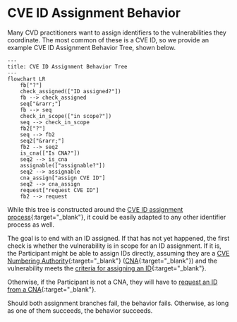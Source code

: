 # CVE ID Assignment Behavior

Many CVD practitioners want to assign identifiers to the vulnerabilities they coordinate.
The most common of these is a CVE ID, so we provide an example CVE ID Assignment Behavior Tree, shown below.

```mermaid
---
title: CVE ID Assignment Behavior Tree
---
flowchart LR
    fb["?"]
    check_assigned(["ID assigned?"])
    fb --> check_assigned
    seq["&rarr;"]
    fb --> seq
    check_in_scope(["in scope?"])
    seq --> check_in_scope
    fb2["?"]
    seq --> fb2
    seq2["&rarr;"]
    fb2 --> seq2
    is_cna(["Is CNA?"])
    seq2 --> is_cna
    assignable(["assignable?"])
    seq2 --> assignable
    cna_assign["assign CVE ID"]
    seq2 --> cna_assign
    request["request CVE ID"]
    fb2 --> request
```

While this tree is constructed around the [CVE ID assignment process](https://www.cve.org/About/Process){:target="_blank"},
it could be easily adapted to any other identifier process as well.

The goal is to end with an ID assigned.
If that has not yet happened, the first check is whether the vulnerability is in scope for an ID assignment.
If it is, the Participant might be able to assign IDs directly, assuming they are a [CVE Numbering Authority](https://www.cve.org/ProgramOrganization/CNAs){:target="_blank"}
([CNA](https://www.cve.org/ProgramOrganization/CNAs){:target="_blank"}) and the vulnerability meets the [criteria
for assigning an ID](https://www.cve.org/ResourcesSupport/AllResources/CNARules#section_7_assignment_rules){:target="_blank"}.

Otherwise, if the Participant is not a CNA, they will have to [request an ID from a CNA](https://www.cve.org/About/Process){:target="_blank"}.

Should both assignment branches fail, the behavior fails.
Otherwise, as long as one of them succeeds, the behavior succeeds.
